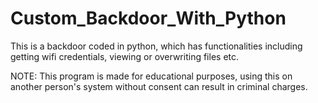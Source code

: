 # Custom_Backdoor_With_Python

This is a backdoor coded in python, which has functionalities including getting wifi credentials, viewing or overwriting files etc.

NOTE: This program is made for educational purposes, using this on another person's system without consent can result in criminal charges.
